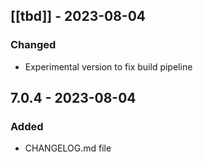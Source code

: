 ## [[tbd]] - 2023-08-04

### Changed

- Experimental version to fix build pipeline

## 7.0.4 - 2023-08-04

### Added

- CHANGELOG.md file